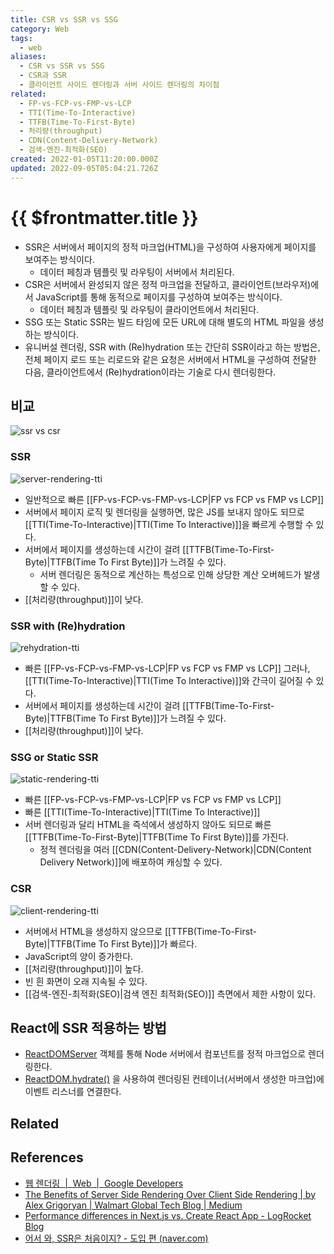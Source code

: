 ```yaml
---
title: CSR vs SSR vs SSG
category: Web
tags:
  - web
aliases:
  - CSR vs SSR vs SSG
  - CSR과 SSR
  - 클라이언트 사이드 렌더링과 서버 사이드 렌더링의 차이점
related:
  - FP-vs-FCP-vs-FMP-vs-LCP
  - TTI(Time-To-Interactive)
  - TTFB(Time-To-First-Byte)
  - 처리량(throughput)
  - CDN(Content-Delivery-Network)
  - 검색-엔진-최적화(SEO)
created: 2022-01-05T11:20:00.000Z
updated: 2022-09-05T05:04:21.726Z
---
```


# {{ $frontmatter.title }}

- SSR은 서버에서 페이지의 정적 마크업(HTML)을 구성하여 사용자에게 페이지를 보여주는 방식이다.
  - 데이터 페칭과 템플릿 및 라우팅이 서버에서 처리된다.
- CSR은 서버에서 완성되지 않은 정적 마크업을 전달하고, 클라이언트(브라우저)에서 JavaScript를 통해 동적으로 페이지를 구성하여 보여주는 방식이다.
  - 데이터 페칭과 템플릿 및 라우팅이 클라이언트에서 처리된다.
- SSG 또는 Static SSR는 빌드 타임에 모든 URL에 대해 별도의 HTML 파일을 생성하는 방식이다.
- 유니버설 렌더링, SSR with (Re)hydration 또는 간단히 SSR이라고 하는 방법은, 전체 페이지 로드 또는 리로드와 같은 요청은 서버에서 HTML을 구성하여 전달한 다음, 클라이언트에서 (Re)hydration이라는 기술로 다시 렌더링한다.

## 비교

![ssr vs csr](https://developers.google.com/web/updates/images/2019/02/rendering-on-the-web/infographic.png)

### SSR

![server-rendering-tti](https://developers.google.com/web/updates/images/2019/02/rendering-on-the-web/server-rendering-tti.png)

- 일반적으로 빠른 [[FP-vs-FCP-vs-FMP-vs-LCP|FP vs FCP vs FMP vs LCP]]
- 서버에서 페이지 로직 및 렌더링을 실행하면, 많은 JS를 보내지 않아도 되므로 [[TTI(Time-To-Interactive)|TTI(Time To Interactive)]]을 빠르게 수행할 수 있다.
- 서버에서 페이지를 생성하는데 시간이 걸려 [[TTFB(Time-To-First-Byte)|TTFB(Time To First Byte)]]가 느려질 수 있다.
  - 서버 렌더링은 동적으로 계산하는 특성으로 인해 상당한 계산 오버헤드가 발생할 수 있다.
- [[처리량(throughput)]]이 낮다.

### SSR with (Re)hydration

![rehydration-tti](https://developers.google.com/web/updates/images/2019/02/rendering-on-the-web/rehydration-tti.png)

- 빠른 [[FP-vs-FCP-vs-FMP-vs-LCP|FP vs FCP vs FMP vs LCP]] 그러나, [[TTI(Time-To-Interactive)|TTI(Time To Interactive)]]와 간극이 길어질 수 있다.
- 서버에서 페이지를 생성하는데 시간이 걸려 [[TTFB(Time-To-First-Byte)|TTFB(Time To First Byte)]]가 느려질 수 있다.
- [[처리량(throughput)]]이 낮다.

### SSG or Static SSR

![static-rendering-tti](https://developers.google.com/web/updates/images/2019/02/rendering-on-the-web/static-rendering-tti.png)

- 빠른 [[FP-vs-FCP-vs-FMP-vs-LCP|FP vs FCP vs FMP vs LCP]]
- 빠른 [[TTI(Time-To-Interactive)|TTI(Time To Interactive)]]
- 서버 렌더링과 달리 HTML을 즉석에서 생성하지 않아도 되므로 빠른 [[TTFB(Time-To-First-Byte)|TTFB(Time To First Byte)]]를 가진다.
  - 정적 렌더링을 여러 [[CDN(Content-Delivery-Network)|CDN(Content Delivery Network)]]에 배포하여 캐싱할 수 있다.

### CSR

![client-rendering-tti](https://developers.google.com/web/updates/images/2019/02/rendering-on-the-web/client-rendering-tti.png)

- 서버에서 HTML을 생성하지 않으므로 [[TTFB(Time-To-First-Byte)|TTFB(Time To First Byte)]]가 빠르다.
- JavaScript의 양이 증가한다.
- [[처리량(throughput)]]이 높다.
- 빈 흰 화면이 오래 지속될 수 있다.
- [[검색-엔진-최적화(SEO)|검색 엔진 최적화(SEO)]] 측면에서 제한 사항이 있다.

## React에 SSR 적용하는 방법

- [ReactDOMServer](https://ko.reactjs.org/docs/react-dom-server.html#gatsby-focus-wrapper) 객체를 통해 Node 서버에서 컴포넌트를 정적 마크업으로 렌더링한다.
- [ReactDOM.hydrate()](https://ko.reactjs.org/docs/react-dom.html#hydrate) 을 사용하여 렌더링된 컨테이너(서버에서 생성한 마크업)에 이벤트 리스너를 연결한다.

## Related

## References

- [웹 렌더링  |  Web  |  Google Developers](https://developers.google.com/web/updates/2019/02/rendering-on-the-web#:~:text=SSR%3A%20Server%2DSide%20Rendering%20%2D,browser%2C%20generally%20using%20the%20DOM.)
- [The Benefits of Server Side Rendering Over Client Side Rendering | by Alex Grigoryan | Walmart Global Tech Blog | Medium](https://medium.com/walmartglobaltech/the-benefits-of-server-side-rendering-over-client-side-rendering-5d07ff2cefe8)
- [Performance differences in Next.js vs. Create React App - LogRocket Blog](https://blog.logrocket.com/next-js-vs-create-react-app/)
- [어서 와, SSR은 처음이지? - 도입 편 (naver.com)](https://d2.naver.com/helloworld/7804182)
